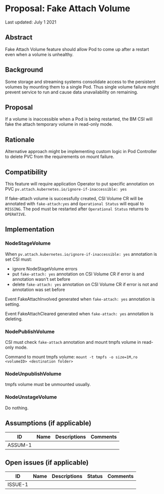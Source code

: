 # Proposal: Fake Attach Volume

Last updated: July 1 2021


## Abstract

Fake Attach Volume feature should allow Pod to come up after a restart even when a volume is unhealthy.

## Background

Some storage and streaming systems consolidate access to the persistent volumes by mounting them to a single Pod.
Thus single volume failure might prevent service to run and cause data unavailability on remaining.
 
## Proposal

If a volume is inaccessible when a Pod is being restarted, the BM CSI will fake the attach temporary volume in
read-only mode.

## Rationale

Alternative approach might be implementing custom logic in Pod Controller to delete PVC from the requirements on mount
failure.

## Compatibility

This feature will require application Operator to put specific annotation on PVC
`pv.attach.kubernetes.io/ignore-if-inaccessible: yes`

If fake-attach volume is successfully created, CSI Volume CR will be annotated with `fake-attach:yes` and `Operational Status` will equal to `MISSING`. The pod must be restarted after `Operational Status` returns to `OPERATIVE`.


## Implementation

### NodeStageVolume
When `pv.attach.kubernetes.io/ignore-if-inaccessible: yes` annotation is set CSI must:
- ignore NodeStageVolume errors
- put `fake-attach: yes` annotation on CSI Volume CR if error is and annotation wasn't set before
- delete `fake-attach: yes` annotation on CSI Volume CR if error is not and annotation was set before

Event FakeAttachInvolved generated when `fake-attach: yes` annotation is setting.

Event FakeAttachCleared generated when `fake-attach: yes` annotation is deleting.

### NodePublishVolume 
CSI must check `fake-attach` annotation and mount tmpfs volume in read-only mode.

Command to mount tmpfs volume: `mount -t tmpfs -o size=1M,ro <volumeID> <destination folder>`

### NodeUnpublishVolume 
tmpfs volume must be unmounted usually.

### NodeUnstageVolume 
Do nothing.


## Assumptions (if applicable)

ID | Name | Descriptions | Comments
---| -----| -------------| --------
ASSUM-1 |   |   |


## Open issues (if applicable)

ID | Name | Descriptions | Status | Comments
---| -----| -------------| ------ | --------
ISSUE-1 |   |   |   |   

